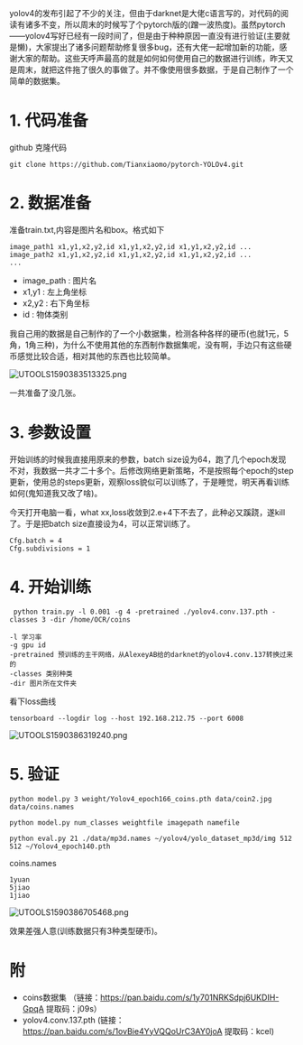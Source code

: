 yolov4的发布引起了不少的关注，但由于darknet是大佬c语言写的，对代码的阅读有诸多不变，所以周末的时候写了个pytorch版的(蹭一波热度)。虽然pytorch——yolov4写好已经有一段时间了，但是由于种种原因一直没有进行验证(主要就是懒)，大家提出了诸多问题帮助修复很多bug，还有大佬一起增加新的功能，感谢大家的帮助。这些天呼声最高的就是如何如何使用自己的数据进行训练，昨天又是周末，就把这件拖了很久的事做了。并不像使用很多数据，于是自己制作了一个简单的数据集。

# 1. 代码准备

github 克隆代码
```
git clone https://github.com/Tianxiaomo/pytorch-YOLOv4.git
```
# 2. 数据准备

准备train.txt,内容是图片名和box。格式如下

```
image_path1 x1,y1,x2,y2,id x1,y1,x2,y2,id x1,y1,x2,y2,id ...
image_path2 x1,y1,x2,y2,id x1,y1,x2,y2,id x1,y1,x2,y2,id ...
...
```
- image_path : 图片名
- x1,y1 : 左上角坐标
- x2,y2 : 右下角坐标
- id : 物体类别

我自己用的数据是自己制作的了一个小数据集，检测各种各样的硬币(也就1元，5角，1角三种)，为什么不使用其他的东西制作数据集呢，没有啊，手边只有这些硬币感觉比较合适，相对其他的东西也比较简单。

![UTOOLS1590383513325.png](https://user-gold-cdn.xitu.io/2020/5/25/1724a3e953909b1b?w=1649&h=791&f=png&s=1290382)

一共准备了没几张。

# 3. 参数设置

开始训练的时候我直接用原来的参数，batch size设为64，跑了几个epoch发现不对，我数据一共才二十多个。后修改网络更新策略，不是按照每个epoch的step更新，使用总的steps更新，观察loss貌似可以训练了，于是睡觉，明天再看训练如何(鬼知道我又改了啥)。

今天打开电脑一看，what xx,loss收敛到2.e+4下不去了，此种必又蹊跷，遂kill了。于是把batch size直接设为4，可以正常训练了。

```
Cfg.batch = 4
Cfg.subdivisions = 1
```

# 4. 开始训练

```
 python train.py -l 0.001 -g 4 -pretrained ./yolov4.conv.137.pth -classes 3 -dir /home/OCR/coins

-l 学习率
-g gpu id
-pretrained 预训练的主干网络，从AlexeyAB给的darknet的yolov4.conv.137转换过来的
-classes 类别种类
-dir 图片所在文件夹
```


看下loss曲线
```
tensorboard --logdir log --host 192.168.212.75 --port 6008
```
![UTOOLS1590386319240.png](https://user-gold-cdn.xitu.io/2020/5/25/1724a696148d13f3?w=1357&h=795&f=png&s=151465)

# 5. 验证

```
python model.py 3 weight/Yolov4_epoch166_coins.pth data/coin2.jpg data/coins.names

python model.py num_classes weightfile imagepath namefile

python eval.py 21 ./data/mp3d.names ~/yolov4/yolo_dataset_mp3d/img 512 512 ~/Yolov4_epoch140.pth
```
coins.names
```
1yuan
5jiao
1jiao

```

![UTOOLS1590386705468.png](https://user-gold-cdn.xitu.io/2020/5/25/1724a6f46e826bb8?w=774&h=1377&f=png&s=1191048)

效果差强人意(训练数据只有3种类型硬币)。

# 附

- coins数据集 （链接：https://pan.baidu.com/s/1y701NRKSdpj6UKDIH-GpqA 
提取码：j09s）
- yolov4.conv.137.pth (链接：https://pan.baidu.com/s/1ovBie4YyVQQoUrC3AY0joA 提取码：kcel)
